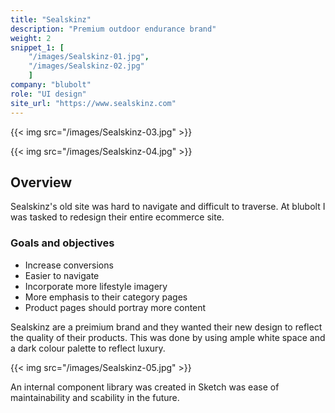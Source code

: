 ```yaml
---
title: "Sealskinz"
description: "Premium outdoor endurance brand"
weight: 2
snippet_1: [
    "/images/Sealskinz-01.jpg",
    "/images/Sealskinz-02.jpg"
    ]
company: "blubolt"
role: "UI design"
site_url: "https://www.sealskinz.com"
---
```


{{< img src="/images/Sealskinz-03.jpg" >}}

{{< img src="/images/Sealskinz-04.jpg" >}}

## Overview

Sealskinz's old site was hard to navigate and difficult to traverse. At blubolt I was tasked to redesign their entire ecommerce site.

### Goals and objectives

* Increase conversions
* Easier to navigate
* Incorporate more lifestyle imagery
* More emphasis to their category pages
* Product pages should portray more content

Sealskinz are a preimium brand and they wanted their new design to reflect the quality of their products. This was done by using ample white space and a dark colour palette to reflect luxury.

{{< img src="/images/Sealskinz-05.jpg" >}}

An internal component library was created in Sketch was ease of maintainability and scability in the future.